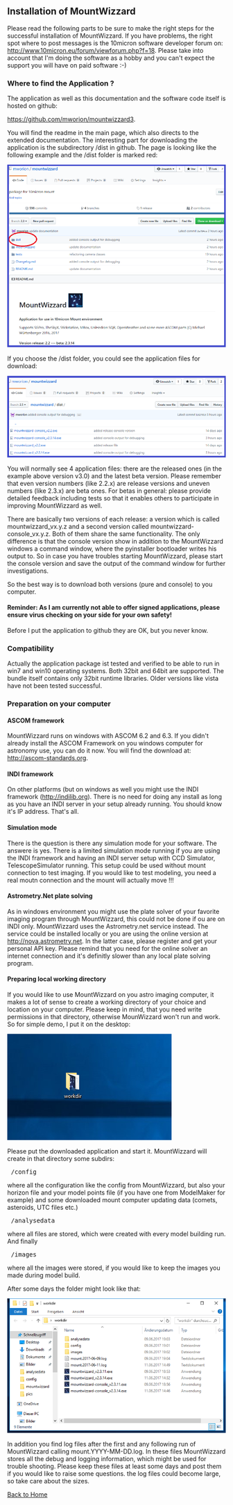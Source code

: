 ## Installation of MountWizzard

Please read the following parts to be sure to make the right steps for the successful installation of
MountWizzard. If you have problems, the right spot where to post messages is the 10micron software
developer forum on: http://www.10micron.eu/forum/viewforum.php?f=18. Please take into account that I'm
doing the software as a hobby and you can't expect the support you will have on paid software :-)

### Where to find the Application ?

The application as well as this documentation and the software code itself is hosted on github:

https://github.com/mworion/mountwizzard3.

You will find the readme in the main page, which also directs to the extended documentation. The
interesting part for downloading the application is the subdirectory /dist in github. The page is
looking like the following example and the /dist folder is marked red:

<img src="pics/github_dist.png"/>

If you choose the /dist folder, you could see the application files for download:

<img src="pics/github_dist_files.png"/>

You will normally see 4 application files: there are the released ones (in the example above version v3.0)
and the latest beta version. Please remember that even version numbers (like 2.2.x) are release versions
and uneven numbers (like 2.3.x) are beta ones. For betas in general: please provide detailed feedback
including tests so that it enables others to participate in improving MountWizzard as well.

There are basically two versions of each release: a version which is called mountwizzard_vx.y.z and a
second version called mountwizzard-console_vx.y.z. Both of them share the same functionality. The only
difference is that the console version show in addition to the MountWizzard windows a command window,
where the pyinstaller bootloader writes his output to. So in case you have troubles starting MountWizzard,
please start the console version and save the output of the command window for further investigations.

So the best way is to download both versions (pure and console) to you computer.

#### Reminder: As I am currently not able to offer signed applications, please ensure virus checking on your side for your own safety!
Before I put the application to github they are OK, but you never know.

### Compatibility
Actually the application package ist tested and verified to be able to run in win7 and win10 operating
systems. Both 32bit and 64bit are supported. The bundle itself contains only 32bit runtime libraries.
Older versions like vista have not been tested successful.

### Preparation on your computer
#### ASCOM framework
MountWizzard runs on windows with ASCOM 6.2 and 6.3.  If you didn't already install the ASCOM Framework
on you windows computer for astronomy use, you can do it now. You will find the download at:
http://ascom-standards.org.

#### INDI framework
On other platforms (but on windows as well you might use the INDI framework (http://indilib.org).
There is no need for doing any install as long as you have an INDI server in your setup already running.
You should know it's IP address. That's all.

#### Simulation mode
There is the question is there any simulation mode for your software. The answere is yes. There is a
limited simulation mode running if you are using the INDI framework and having an INDI server setup
with CCD Simulator, TelescopeSimulator running. This setup could be used without mount connection to test
imaging. If you would like to test modeling, you need a real moutn connection and the mount will actually
move !!!

#### Astrometry.Net plate solving
As in windows environment you might use the plate solver of your favorite imaging program through
MountWizzard, this could not be done if ou are on INDI only. MountWizzard uses the Astrometry.net service
instead. The service could be installed locally or you are using the online version at
http://nova.astrometry.net. In the latter case, please register and get your personal API key. Please
remind that you need for the online solver an internet connection and it's definitly slower than any local
plate solving program.


#### Preparing local working directory
If you would like to use MountWizzard on you astro imaging computer, it makes a lot of sense to create a working directory of your choice and
location on your computer. Please keep in mind, that you need write permissions in that directory, otherwise MounWizzard won't run and work.
So for simple demo, I put it on the desktop:

<img src="pics/workdir.png"/>

Please put the downloaded application and start it. MountWizzard will create in that directory some subdirs:

<pre> /config </pre>

where all the configuration like the config from MountWizzard, but also your horizon file and your model points file (if you have one from
ModelMaker for example) and some downloaded mount computer updating data (comets, asteroids, UTC files etc.)

<pre> /analysedata </pre>
where all files are stored, which were created with every model building run. And finally

<pre> /images </pre>

where all the images were stored, if you would like to keep the images you made during model build.

After some days the folder might look like that:

<img src="pics/workdir_content.png"/>

In addition you find log files after the first and any following run of MountWizzard calling mount.YYYY-MM-DD.log. In these files MountWizzard
stores all the debug and logging information, which might be used for trouble shooting. Please keep these files at least some days and post them
if you would like to raise some questions. the log files could become large, so take care about the sizes.

[Back to Home](home.md)